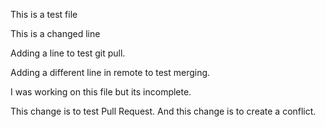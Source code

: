 This is a test file

This is a changed line

Adding a line to test git pull.


Adding a different line in remote to test merging.

I was working on this file but its incomplete.

This change is to test Pull Request. And this change is to create a conflict.